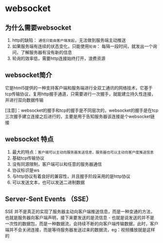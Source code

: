 # websocket

## 为什么需要websocket

1. http的缺陷： `通信只能由客户端发起`，无法做到服务端主动推送
2. 如果服务端有连续的状态变化，只能使用`轮询`： 每隔一段时间，就发出一个询问，了解服务器有没有新的信息
3. 轮询的效率低，需要http连接始终打开，浪费资源

## websocket简介

它是html5提供的一种支持客户端和服务端进行全双工通讯的网络技术，它基于tcp传输协议，复用http握手通道，只需要进行一次握手，就能建立持久性连接，并进行双向数据传输

[注意]：websocket的握手和tcp的握手是不同层次的，websocket的握手是在tcp三次握手建立连接之后进行的，主要是用于告知服务器该连接是个websocket链接

## websocket 特点

1. 最大的特点：`客户端可以主动向服务器发送信息，服务器也可以主动向客户度推送信息`
2. 基础tcp传输协议
3. 没有同源限制，客户端可以和任意的服务器通信
4. 协议标识是ws
5. 与http协议有着良好的兼容性，并且握手阶段采用的是http协议
6. 可以发送文本，也可以发送二进制数据

## Server-Sent Events （SSE）

SSE 并不是真正的实现了服务器主动向客户端推送信息，而是一种变通的方法，也就是服务器向客户端声明，接下来要发送的是流信息 - 也就是说发送的并不是一次性的数据包，而是一种数据流，会持续不断的向客户端传输数据，此时，客户端并不会关闭连接，而是等待服务器发送过来的数据流，eg：视频播放就是这样的
